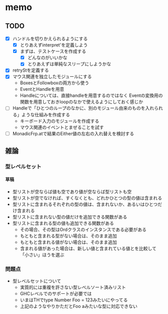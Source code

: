 memo
====

TODO
----

* [x] ハンドルを切りかえられるようにする
	+ [x] とりあえずinterpret'を定義しよう
	+ [x] まずは、テストケースを作成する
		- [x] どんなのがいいかな
		- [x] とりあえずは単純なスリープにしようかな
* [x] retryStを定義する
* [x] マウス関連を独立したモジュールにする
	+ BoxesとFollowboxの両方から使う
	+ EventとHandleを用意
	+ Handleについては、直接handleを用意するのではなく
		Eventの変換用の関数を用意しておきloopのなかで使えるようにしておく感じか
* [ ] Handleで「ひとつのループのなかに、別のモジュール由来のものを入れられる」ような仕組みを作成する
	+ キーボード入力のモジュールを作成する
	+ マウス関連のイベントとまぜることを試す
* [ ] MonadicFrp.atで結果のEither値の左右の入れ替えを検討する

雑論
----

### 型レベルセット

#### 草稿

* 型リストが空ならば値も空であり値が空ならば型リストも空
* 型リストが空でなければ、すくなくとも、どれかひとつの型の値は含まれる
* 型リストに含まれるそれぞれの型の値は、含まれないか、あるいはひとつだけ含まれる
* 型リストに含まれない型の値だけを追加できる関数がある
* 型リストに含まれる型の値も追加できる関数がある
	+ その場合、その型はOrdクラスのインスタンスである必要がある
	+ もともと含まれる型がない場合は、そのまま追加
	+ もともと含まれる値がない場合は、そのまま追加
	+ 含まれる値があった場合は、新しい値と含まれている値とを比較して「小さい」ほうを選ぶ

### 問題点

* 型レベルセットについて
	+ 実質的には重複を許さない型レベルソート済みリスト
	+ GHCレベルでのサポートが必要では
	+ いまはTHでtype Number Foo = 123みたいにやってる
	+ 上記のようなやりかただとFoo aみたいな型に対応できない
